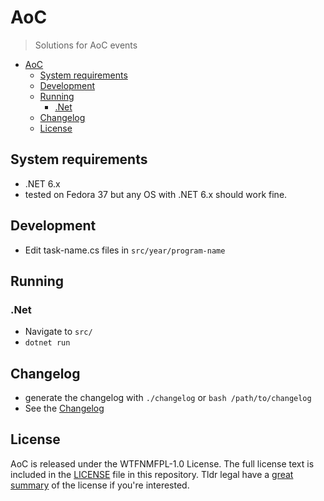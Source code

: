 # AoC
> Solutions for AoC events
- [AoC](#aoc)
  - [System requirements](#system-requirements)
  - [Development](#development)
  - [Running](#running)
    - [.Net](#net)
  - [Changelog](#changelog)
  - [License](#license)

## System requirements

- .NET 6.x
- tested on Fedora 37 but any OS with .NET 6.x should work fine.
 
## Development

- Edit task-name.cs files in `src/year/program-name`

## Running

### .Net

- Navigate to `src/`
- `dotnet run`  

## Changelog

- generate the changelog with `./changelog` or `bash /path/to/changelog`
- See the [Changelog](/CHANGELOG)

## License

AoC is released under the WTFNMFPL-1.0 License. The full license text is included in the [LICENSE](LICENSE.) file in this repository. Tldr legal have a [great summary](https://tldrlegal.com/license/do-what-the-fuck-you-want-to-but-it's-not-my-fault-public-license-v1-(wtfnmfpl-1.0)) of the license if you're interested.

